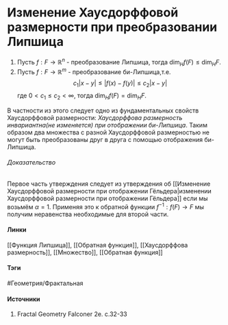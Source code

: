 # Изменение Хаусдорффовой размерности при преобразовании Липшица
1. Пусть $f:F\to\mathbb{R}^{n}$ - преобразование Липшица, тогда $\dim_{H}f(F)\le\dim_{H}F$.
2. Пусть $f:F\to\mathbb{R}^{m}$ - преобразование би-Липшица,т.е.
   $$
   c_{1}|x-y|\le|f(x)-f(y)|\le c_{2}|x-y|
   $$
   где $0<c_{1}\le c_{2}<\infty$, тогда $\dim_{H}f(F)=\dim_{H}F$.

В частности из этого следует одно из фундаментальных свойств Хаусдорффовой размерности: *Хаусдорффова размерность инвариантна(не изменяется) при отображении би-Липшица*. Таким образом два множества с разной Хаусдорффовой размерностью не могут быть преобразованы друг в друга с помощью отображения би-Липшица.
###### Доказательство
Первое часть утверждения следует из утверждения об [[Изменение Хаусдорффовой размерности при отображении Гёльдера|изменении Хаусдорффовой размерности при отображении Гёльдера]] если мы возьмём $\alpha=1$. Применяя это к обратной функции $f^{-1}:f(F)\to F$ мы получим неравенства необходимые для второй части.
#### Линки
 [[Функция Липшица]],
 [[Обратная функция]],
 [[Хаусдорффова размерность]],
 [[Множество]],
 [[Обратная функция]]
#### Тэги
 #Геометрия/Фрактальная 
#### Источники
1. Fractal Geometry Falconer 2e. c.32-33